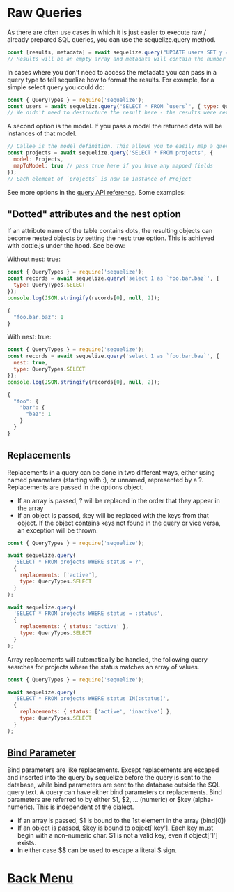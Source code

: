 # Raw Queries

As there are often use cases in which it is just easier to execute raw / already prepared SQL queries, you can use the sequelize.query method.

```javascript
const [results, metadata] = await sequelize.query("UPDATE users SET y = 42 WHERE x = 12");
// Results will be an empty array and metadata will contain the number of affected rows.
```

In cases where you don't need to access the metadata you can pass in a query type to tell sequelize how to format the results. For example, for a simple select query you could do:
```javascript
const { QueryTypes } = require('sequelize');
const users = await sequelize.query("SELECT * FROM `users`", { type: QueryTypes.SELECT });
// We didn't need to destructure the result here - the results were returned directly
```

A second option is the model. If you pass a model the returned data will be instances of that model.

```javascript
// Callee is the model definition. This allows you to easily map a query to a predefined model
const projects = await sequelize.query('SELECT * FROM projects', {
  model: Projects,
  mapToModel: true // pass true here if you have any mapped fields
});
// Each element of `projects` is now an instance of Project
```

See more options in the [query API reference](https://sequelize.org/api/v6/class/src/sequelize.js~Sequelize.html#instance-method-query). Some examples:

## "Dotted" attributes and the nest option
If an attribute name of the table contains dots, the resulting objects can become nested objects by setting the nest: true option. This is achieved with dottie.js under the hood. See below:

Without nest: true:
```javascript
const { QueryTypes } = require('sequelize');
const records = await sequelize.query('select 1 as `foo.bar.baz`', {
  type: QueryTypes.SELECT
});
console.log(JSON.stringify(records[0], null, 2));

{
  "foo.bar.baz": 1
}
```

With nest: true:
```javascript
const { QueryTypes } = require('sequelize');
const records = await sequelize.query('select 1 as `foo.bar.baz`', {
  nest: true,
  type: QueryTypes.SELECT
});
console.log(JSON.stringify(records[0], null, 2));

{
  "foo": {
    "bar": {
      "baz": 1
    }
  }
}
```

## Replacements

Replacements in a query can be done in two different ways, either using named parameters (starting with :), or unnamed, represented by a ?. Replacements are passed in the options object.

- If an array is passed, ? will be replaced in the order that they appear in the array
- If an object is passed, :key will be replaced with the keys from that object. If the object contains keys not found in the query or vice versa, an exception will be thrown.
```javascript
const { QueryTypes } = require('sequelize');

await sequelize.query(
  'SELECT * FROM projects WHERE status = ?',
  {
    replacements: ['active'],
    type: QueryTypes.SELECT
  }
);

await sequelize.query(
  'SELECT * FROM projects WHERE status = :status',
  {
    replacements: { status: 'active' },
    type: QueryTypes.SELECT
  }
);
```

Array replacements will automatically be handled, the following query searches for projects where the status matches an array of values.

```javascript
const { QueryTypes } = require('sequelize');

await sequelize.query(
  'SELECT * FROM projects WHERE status IN(:status)',
  {
    replacements: { status: ['active', 'inactive'] },
    type: QueryTypes.SELECT
  }
);
```

## [Bind Parameter](https://sequelize.org/docs/v6/core-concepts/raw-queries/#bind-parameter)

Bind parameters are like replacements. Except replacements are escaped and inserted into the query by sequelize before the query is sent to the database, while bind parameters are sent to the database outside the SQL query text. A query can have either bind parameters or replacements. Bind parameters are referred to by either $1, $2, ... (numeric) or $key (alpha-numeric). This is independent of the dialect.

- If an array is passed, $1 is bound to the 1st element in the array (bind[0])
- If an object is passed, $key is bound to object['key']. Each key must begin with a non-numeric char. $1 is not a valid key, even if object['1'] exists.
- In either case $$ can be used to escape a literal $ sign.



# [Back Menu](./README.md#Menu)